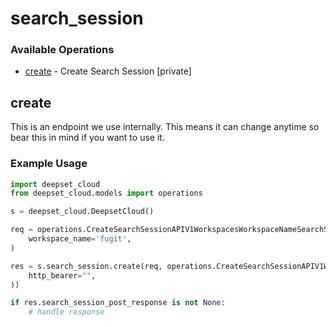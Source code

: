 # search_session

### Available Operations

* [create](#create) - Create Search Session [private]

## create

This is an endpoint we use internally. This means it can change anytime so bear this in mind if you want to use it.

### Example Usage

```python
import deepset_cloud
from deepset_cloud.models import operations

s = deepset_cloud.DeepsetCloud()

req = operations.CreateSearchSessionAPIV1WorkspacesWorkspaceNameSearchSessionsPostRequest(
    workspace_name='fugit',
)

res = s.search_session.create(req, operations.CreateSearchSessionAPIV1WorkspacesWorkspaceNameSearchSessionsPostSecurity(
    http_bearer="",
))

if res.search_session_post_response is not None:
    # handle response
```
